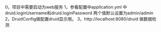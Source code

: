 0，项目中需要启动为web服务
1，参看配置中application.yml 中 druid.loginUsername和druid.loginPassword 两个值默认设置为admin/admin
2，DruidConfig做配置druid显示用。
3，http://localhost:8080/druid 做数据检测
